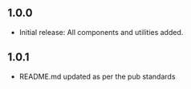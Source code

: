 ## 1.0.0

- Initial release: All components and utilities added.

## 1.0.1

- README.md updated as per the pub standards
